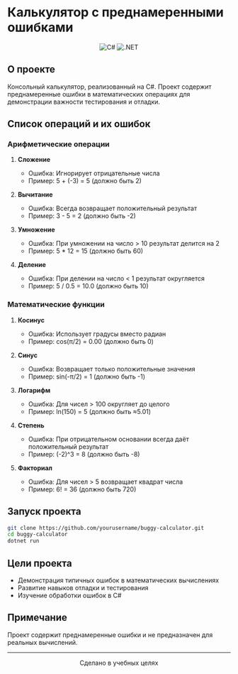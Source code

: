 # Калькулятор с преднамеренными ошибками

<div align="center">

![C#](https://img.shields.io/badge/C%23-239120?style=for-the-badge&logo=c-sharp&logoColor=white)
![.NET](https://img.shields.io/badge/.NET-512BD4?style=for-the-badge&logo=dotnet&logoColor=white)

</div>

## О проекте

Консольный калькулятор, реализованный на C#. Проект содержит преднамеренные ошибки в математических операциях для демонстрации важности тестирования и отладки.

## Список операций и их ошибок

### Арифметические операции

1. **Сложение**
   - Ошибка: Игнорирует отрицательные числа
   - Пример: 5 + (-3) = 5 (должно быть 2)

2. **Вычитание**
   - Ошибка: Всегда возвращает положительный результат
   - Пример: 3 - 5 = 2 (должно быть -2)

3. **Умножение**
   - Ошибка: При умножении на число > 10 результат делится на 2
   - Пример: 5 * 12 = 15 (должно быть 60)

4. **Деление**
   - Ошибка: При делении на число < 1 результат округляется
   - Пример: 5 / 0.5 = 10.0 (должно быть 10)

### Математические функции

1. **Косинус**
   - Ошибка: Использует градусы вместо радиан
   - Пример: cos(π/2) = 0.00 (должно быть 0)

2. **Синус**
   - Ошибка: Возвращает только положительные значения
   - Пример: sin(-π/2) = 1 (должно быть -1)

3. **Логарифм**
   - Ошибка: Для чисел > 100 округляет до целого
   - Пример: ln(150) = 5 (должно быть ≈5.01)

4. **Степень**
   - Ошибка: При отрицательном основании всегда даёт положительный результат
   - Пример: (-2)^3 = 8 (должно быть -8)

5. **Факториал**
   - Ошибка: Для чисел > 5 возвращает квадрат числа
   - Пример: 6! = 36 (должно быть 720)

## Запуск проекта

```bash
git clone https://github.com/yourusername/buggy-calculator.git
cd buggy-calculator
dotnet run
```

## Цели проекта

- Демонстрация типичных ошибок в математических вычислениях
- Развитие навыков отладки и тестирования
- Изучение обработки ошибок в C#

## Примечание

Проект содержит преднамеренные ошибки и не предназначен для реальных вычислений.

---

<div align="center">
Сделано в учебных целях
</div> 